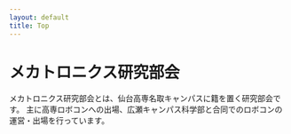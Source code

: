 ```yaml
---
layout: default
title: Top
---
```


メカトロニクス研究部会
======================

メカトロニクス研究部会とは、仙台高専名取キャンパスに籍を置く研究部会です。
主に高専ロボコンへの出場、広瀬キャンパス科学部と合同でのロボコンの運営・出場を行っています。
